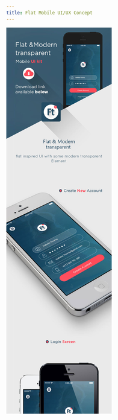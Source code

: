 ```yaml
---
title: Flat Mobile UI/UX Concept
---
```


![Flat Mobile UI/UX Concept](/assets/img/work/proj-4/flatmobile-AyoubElred.jpg)